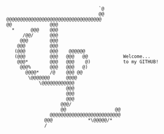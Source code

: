                                           `@      
                                          @@      
        @@@@@@@@@@@@@@@@@@@@@@@@@@@@@@@@@@@       
        @@              @@@                       
          *      @@@    @@@                       
              /@@/      @@@                       
             @@@        @@@                       
            @@@         @@@                       
           (@@@         @@@    @@@@@@             
           (@@@         @@@   @@@   @@             Welcome...
            @@@*        @@@   @@@    @)            to my GITHUB!
             @@@%       @@@   @@@   @)            
               @@@@*    /@    @@@ @@             
                \@@@@@@@      @@@@                
                    \@@@@@@@@@@@@                 
                              @@@                 
                              @@@                 
                              @@@                 
                            @@@/                  
                            @@                  @@
                        @@@@@@@@@@@@@@@@@@@@@@@@@@
                      @@@             *\@@@@@/*   
                      /                            

<!--
**taylorsudo/taylorsudo** is a ✨ _special_ ✨ repository because its `README.md` (this file) appears on your GitHub profile.

Here are some ideas to get you started:

- 🔭 I’m currently working on ...
- 🌱 I’m currently learning ...
- 👯 I’m looking to collaborate on ...
- 🤔 I’m looking for help with ...
- 💬 Ask me about ...
- 📫 How to reach me: ...
- 😄 Pronouns: ...
- ⚡ Fun fact: ...
-->
